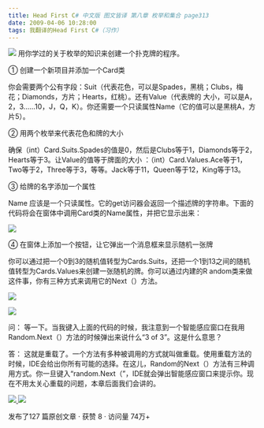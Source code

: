 ```yaml
---
title: Head First C# 中文版 图文皆译 第八章 枚举和集合 page313
date: 2009-04-06 10:28:00
tags: 我翻译的Head First C#（习作）
---
```

![](https://p-blog.csdn.net/images/p_blog_csdn_net/cuipengfei1/EntryImages/20090406/2009-04-06_10-26-22.jpg) 用你学过的关于枚举的知识来创建一个扑克牌的程序。

①  创建一个新项目并添加一个Card类

你会需要两个公有字段：Suit（代表花色，可以是Spades，黑桃；Clubs，梅花；Diamonds，方片；Hearts，红桃）。还有Value（代表牌的
大小，可以是A，2，3......10，J，Q，K）。你还需要一个只读属性Name（它的值可以是黑桃A，方片5）。

②  用两个枚举来代表花色和牌的大小

确保（int）Card.Suits.Spades的值是0，然后是Clubs等于1，Diamonds等于2，Hearts等于3。让Value的值等于牌面的大小
：（int）Card.Values.Ace等于1，Two等于2，Three等于3，等等。Jack等于11，Queen等于12，King等于13。

③  给牌的名字添加一个属性

Name  应该是一个只读属性。它的get访问器会返回一个描述牌的字符串。下面的代码将会在窗体中调用Card类的Name属性，并把它显示出来：

![](https://p-blog.csdn.net/images/p_blog_csdn_net/cuipengfei1/EntryImages/20090406/2009-04-06_10-07-17.jpg)

④  在窗体上添加一个按钮，让它弹出一个消息框来显示随机一张牌

你可以通过把一个0到3的随机值转型为Cards.Suits，还把一个1到13之间的随机值转型为Cards.Values来创建一张随机的牌。你可以通过内建的R
andom类来做这件事，你有三种方式来调用它的Next（）方法。

![](https://p-blog.csdn.net/images/p_blog_csdn_net/cuipengfei1/EntryImages/20090406/2009-04-06_10-13-20.jpg)  

![](https://p-blog.csdn.net/images/p_blog_csdn_net/cuipengfei1/EntryImages/20090406/2009-04-06_10-17-04.jpg)

问：  等一下。当我键入上面的代码的时候，我注意到一个智能感应窗口在我用Random.Next（）方法的时候弹出来说什么“3 of 3”。这是什么意思？

答：  这就是重载了。一个方法有多种被调用的方式就叫做重载。使用重载方法的时候，IDE会给出你所有可能的选择。在这儿，Random的Next（）方法有三种调
用方式。你一旦键入“random.Next（”，IDE就会弹出智能感应窗口来提示你。现在不用太关心重载的问题，本章后面我们会讲的。



[ ![](https://profile.csdnimg.cn/5/2/5/3_cuipengfei1)
![](https://g.csdnimg.cn/static/user-reg-year/1x/11.png)
](https://blog.csdn.net/cuipengfei1)



发布了127 篇原创文章  ·  获赞 8  ·  访问量 74万+

